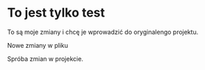 # To jest tylko test


To są moje zmiany i chcę je wprowadzić do oryginalengo projektu.

Nowe zmiany w pliku

Spróba zmian w projekcie.
